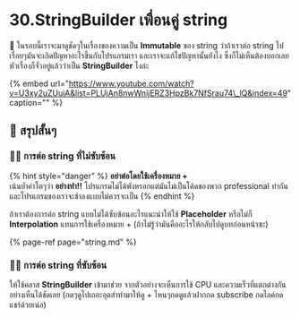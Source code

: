 # 30.StringBuilder เพื่อนคู่ string

💬 ในรอบนี้เราจะมาดูชัดๆในเรื่องของความเป็น **Immutable** ของ string ว่าถ้าเราต่อ string ไปเรื่อยๆมันจะเกิดปัญหาอะไรขึ้นกับโปรแกรมเรา และเราจะแก้ไขปัญหานั้นยังไง ซึ่งก็ไม่เห็นต้องบอกเลยหัวเรื่องก็จั่วอยู่แล้วว่าเป็น **StringBuilder** ไงล่ะ

{% embed url="https://www.youtube.com/watch?v=U3xy2uZUuiA&list=PLUjAn8nwWnijERZ3HpzBk7NfSrau74\_lQ&index=49" caption="" %}

## 🎯 สรุปสั้นๆ

### 👨‍🚀 การต่อ string ที่ไม่ซับซ้อน

{% hint style="danger" %}
**อย่าต่อโดยใช้เครื่องหมาย +**  
เน้นย้ำคำโตๆว่า **อย่างทำ!!** โปรแกรมไม่ได้พังหรอกแต่มันไม่เป็นโค้ดของพวก professional ทำกัน และโปรแกรมของเราจะช้าลงแบบไม่ควรจะเป็น
{% endhint %}

ถ้าเราต้องการต่อ string แบบไม่ได้ซับซ้อนอะไรแนะนำให้ใช้ **Placeholder** หรือไม่ก็ **Interpolation** แทนการใช้เครื่องหมาย + \(ถ้าไม่รู้ว่ามันคืออะไรให้กลับไปดูบทก่อนหน้าซะ\)

{% page-ref page="string.md" %}

### 👨‍🚀 การต่อ string ที่ซับซ้อน

ให้ใช้คลาส **StringBuilder** เข้ามาช่วย จากตัวอย่างจะเห็นการใช้ CPU และความเร็วที่แตกต่างกันอย่างเห็นได้ชัดเลย \(กดๆดูไปเถอะอุตส่าทำมาให้ดู + ไหนๆกดดูแล้วฝากกด subscribe กดไลค์กดแชร์ด้วยเน่อ\)

